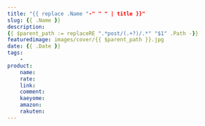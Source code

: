 ```yaml
---
title: "{{ replace .Name "-" " " | title }}"
slug: {{ .Name }}
description:
{{ $parent_path := replaceRE ".*post/(.+?)/.*" "$1" .Path -}}
featuredimage: images/cover/{{ $parent_path }}.jpg
date: {{ .Date }}
tags:
    -
product:
    name:
    rate:
    link:
    comment:
    kaeyome:
    amazon:
    rakuten:
---
```


<!--more-->

##
